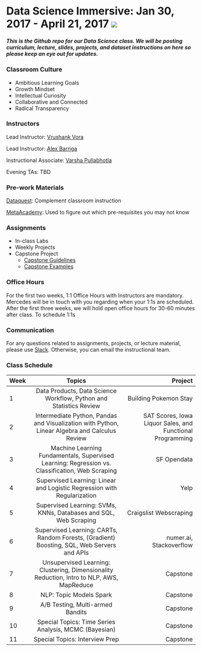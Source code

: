 # Data Science Immersive: Jan 30, 2017 - April 21, 2017   ![](https://ga-dash.s3.amazonaws.com/production/assets/logo-9f88ae6c9c3871690e33280fcf557f33.png)
##### This is the Github repo for our Data Science class. We will be posting curriculum, lecture, slides, projects, and dataset instructions on here so please keep an eye out for updates. 


### Classroom Culture
* Ambitious Learning Goals
* Growth Mindset 
* Intellectual Curiosity
* Collaborative and Connected 
* Radical Transparency 

### Instructors
Lead Instructor: [Vrushank Vora](vrushank.vora@generalassemb.ly)

Lead Instructor: [Alex Barriga](alexander.barriga@generalassemb.ly)

Instructional Associate: [Varsha Pullabhotla](varsha.p@generalassemb.ly)

Evening TAs: TBD

### Pre-work Materials 
[Dataquest](https://www.dataquest.io/): Complement classroom instruction 

[MetaAcademy](https://metacademy.org): Used to figure out which pre-requisites you may not know 

### Assignments 
* In-class Labs 
* Weekly Projects
* Capstone Project 
  * [Capstone Guidelines](https://github.com/sinanuozdemir/sfdat26/blob/master/project-examples.md)
  * [Capstone Examples](https://github.com/sinanuozdemir/sfdat26/blob/master/project-examples.md)

### Office Hours 
For the first two weeks, 1:1 Office Hours with Instructors are mandatory. Mercedes will be in touch with you regarding when your 1:1s are scheduled. After the first three weeks, we will hold open office hours for 30-60 minutes after class. To schedule 1:1s

### Communication
For any questions related to assignments, projects, or lecture material, please use [Slack](ga-students.slack.com). Otherwise, you can email the instructional team.


### Class Schedule 

| Week       | Topics        | Project |
| ------------- |:-------------:| -----:|
| 1     | Data Products, Data Science Workflow, Python and Statistics Review  | Building Pokemon Stay |
| 2    | Intermediate Python, Pandas and Visualization with Python, Linear Algebra and Calculus Review    |  SAT Scores, Iowa Liquor Sales, and Functional Programming|
| 3  | Machine Learning Fundamentals, Supervised Learning: Regression vs. Classification, Web Scraping | SF Opendata |
| 4  | Supervised Learning: Linear and Logistic Regression with Regularization|  Yelp |
| 5 | Supervised Learning: SVMs, KNNs, Databases and SQL, Web Scraping | Craigslist Webscraping|
| 6 | Supervised Learning: CARTs, Random Forests, (Gradient) Boosting, SQL,  Web Servers and APIs| numer.ai, Stackoverflow |
| 7 |  Unsupervised Learning: Clustering, Dimensionality Reduction, Intro to NLP, AWS, MapReduce|  Capstone|
| 8| NLP: Topic Models Spark|  Capstone|
| 9 | A/B Testing, Multi-armed Bandits| Capstone |
| 10 | Special Topics:  Time Series Analysis, MCMC (Bayesian)|  Capstone |
| 11 | Special Topics: Interview Prep|  Capstone |
